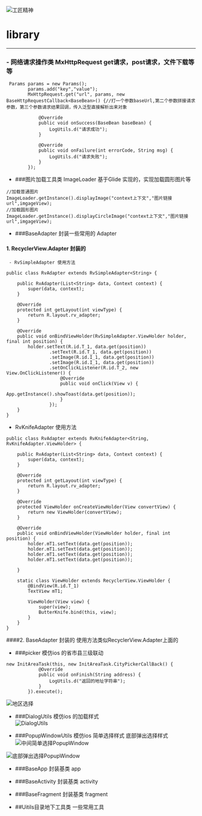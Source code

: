 ![工匠精神](smartisan.png)
# library
***
### - 网络请求操作类 MxHttpRequest get请求，post请求，文件下载等等
 
```
 Params params = new Params();
        params.add("key","value");
        MxHttpRequest.get("url", params, new BaseHttpRequestCallback<BaseBean>() {//打一个参数baseUrl,第二个参数拼接请求参数，第三个参数请求结果回调，传入泛型直接解析出来对象

            @Override
            public void onSuccess(BaseBean baseBean) {
                LogUtils.d("请求成功");
            }

            @Override
            public void onFailure(int errorCode, String msg) {
                LogUtils.d("请求失败");
            }
        });
 ```
 - ###图片加载工具类 ImageLoader
基于Glide 实现的，实现加载圆形图片等

 ```
 //加载普通图片
 ImageLoader.getInstance().displayImage("context上下文","图片链接url",imgageView);
 //加载圆形图片
 ImageLoader.getInstance().displayCircleImage("context上下文","图片链接url",imgageView);
 ```

 - ###BaseAdapter 封装一些常用的 Adapter
  #### 1.  RecyclerView.Adapter 封装的
     - RvSimpleAdapter 使用方法
   ```
   public class RvAdapter extends RvSimpleAdapter<String> {

       public RvAdapter(List<String> data, Context context) {
           super(data, context);
       }

       @Override
       protected int getLayout(int viewType) {
           return R.layout.rv_adapter;
       }

       @Override
       public void onBindViewHolder(RvSimpleAdapter.ViewHolder holder, final int position) {
           holder.setText(R.id.T_1, data.get(position))
                   .setText(R.id.T_1, data.get(position))
                   .setImage(R.id.I_1, data.get(position))
                   .setImage(R.id.I_1, data.get(position))
                   .setOnClickListener(R.id.T_2, new View.OnClickListener() {
                       @Override
                       public void onClick(View v) {
                           App.getInstance().showToast(data.get(position));
                       }
                   });
       }
   }

   ```
  - RvKnifeAdapter 使用方法
   ```
   public class RvAdapter extends RvKnifeAdapter<String, RvKnifeAdapter.ViewHolder> {

       public RvAdapter(List<String> data, Context context) {
           super(data, context);
       }

       @Override
       protected int getLayout(int viewType) {
           return R.layout.rv_adapter;
       }

       @Override
       protected ViewHolder onCreateViewHolder(View convertView) {
           return new ViewHolder(convertView);
       }

       @Override
       public void onBindViewHolder(ViewHolder holder, final int position) {
           holder.mT1.setText(data.get(position));
           holder.mT1.setText(data.get(position));
           holder.mT1.setText(data.get(position));
           holder.mT1.setText(data.get(position));

       }

       static class ViewHolder extends RecyclerView.ViewHolder {
           @BindView(R.id.T_1)
           TextView mT1;

           ViewHolder(View view) {
               super(view);
               ButterKnife.bind(this, view);
           }
       }
   }
   ```
   ####2.  BaseAdapter 封装的
   使用方法类似RecyclerView.Adapter上面的

 - ###picker 模仿ios 的省市县三级联动
 ```
 new InitAreaTask(this, new InitAreaTask.CityPickerCallBack() {
             @Override
             public void onFinish(String address) {
                 LogUtils.d("返回的地址字符串");
             }
         }).execute();
 ```
 ![地区选择](picker.png)

 - ###DialogUtils 模仿ios 的加载样式
 <br>![DialogUtils](loading.png)

 - ###PopupWindowUtils 模仿ios 简单选择样式 底部弹出选择样式
 ![中间简单选择PopupWindow](simple_select.png)

 ![底部弹出选择PopupWindow](bottom_select.png)

 - ###BaseApp 封装基类 app
 - ###BaseActivity 封装基类 activity
 - ###BaseFragment 封装基类 fragment


- ##Uitils目录地下工具类 一些常用工具

